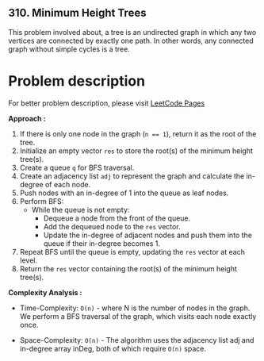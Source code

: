 ## 310. Minimum Height Trees
This problem involved about, a tree is an undirected graph in which any two vertices are connected by exactly one path. In other words, any connected graph without simple cycles is a tree.<br/>

# Problem description
For better problem description, please visit [LeetCode Pages](https://leetcode.com/problems/minimum-height-trees/description/)

**Approach :**<br/>

1. If there is only one node in the graph (`n == 1`), return it as the root of the tree.
2. Initialize an empty vector `res` to store the root(s) of the minimum height tree(s).
3. Create a queue `q` for BFS traversal.
4. Create an adjacency list `adj` to represent the graph and calculate the in-degree of each node.
5. Push nodes with an in-degree of 1 into the queue as leaf nodes.
6. Perform BFS:
   - While the queue is not empty:
     - Dequeue a node from the front of the queue.
     - Add the dequeued node to the `res` vector.
     - Update the in-degree of adjacent nodes and push them into the queue if their in-degree becomes 1.
7. Repeat BFS until the queue is empty, updating the `res` vector at each level.
8. Return the `res` vector containing the root(s) of the minimum height tree(s).


**Complexity Analysis :**<br/>
- Time-Complexity: `O(n)` -  where N is the number of nodes in the graph. We perform a BFS traversal of the graph, which visits each node exactly once.


- Space-Complexity: `O(n)` - The algorithm uses the adjacency list adj and in-degree array inDeg, both of which require `O(n)` space.




